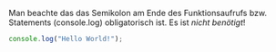 Man beachte das das Semikolon am Ende des Funktionsaufrufs bzw. Statements (console.log) obligatorisch ist. Es ist *nicht benötigt*!

```javascript
console.log("Hello World!");
```
